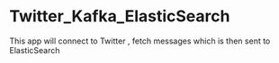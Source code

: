 # Twitter_Kafka_ElasticSearch
This app will connect to Twitter , fetch messages which is then sent to ElasticSearch

